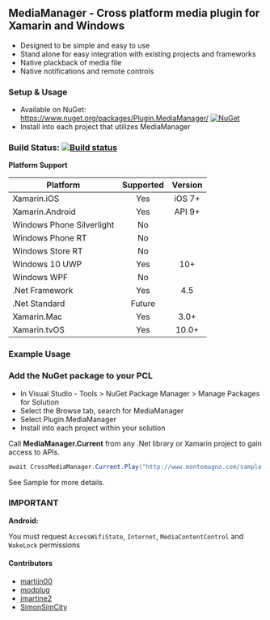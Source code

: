 ## MediaManager - Cross platform media plugin for Xamarin and Windows
* Designed to be simple and easy to use
* Stand alone for easy integration with existing projects and frameworks
* Native plackback of media file
* Native notifications and remote controls

### Setup & Usage
* Available on NuGet: https://www.nuget.org/packages/Plugin.MediaManager/ [![NuGet](https://img.shields.io/nuget/v/Plugin.MediaManager.svg?label=NuGet)](https://www.nuget.org/packages/Plugin.MediaManager/)
* Install into each project that utilizes MediaManager

### Build Status: [![Build status](https://ci.appveyor.com/api/projects/status/c9c6recwcu7k0s15?svg=true)](https://ci.appveyor.com/project/martijn00/xamarinmediamanager)

**Platform Support**

|Platform|Supported|Version|
| ------------------- | :-----------: | :------------------: |
|Xamarin.iOS|Yes|iOS 7+|
|Xamarin.Android|Yes|API 9+|
|Windows Phone Silverlight|No||
|Windows Phone RT|No||
|Windows Store RT|No||
|Windows 10 UWP|Yes|10+|
|Windows WPF|No|
|.Net Framework|Yes|4.5|
|.Net Standard|Future|
|Xamarin.Mac|Yes|3.0+|
|Xamarin.tvOS|Yes|10.0+|

### Example Usage

### Add the NuGet package to your PCL 
* In Visual Studio - Tools > NuGet Package Manager > Manage Packages for Solution
* Select the Browse tab, search for MediaManager
* Select Plugin.MediaManager
* Install into each project within your solution

Call **MediaManager.Current** from any .Net library or Xamarin project to gain access to APIs.

```csharp
await CrossMediaManager.Current.Play("http://www.montemagno.com/sample.mp3");
```

See Sample for more details.

### **IMPORTANT**
**Android:**

You must request `AccessWifiState`, `Internet`, `MediaContentControl` and `WakeLock` permissions


#### Contributors
* [martijn00](https://github.com/martijn00)
* [modplug](https://github.com/modplug)
* [jmartine2](https://github.com/jmartine2)
* [SimonSimCity](https://github.com/SimonSimCity)
